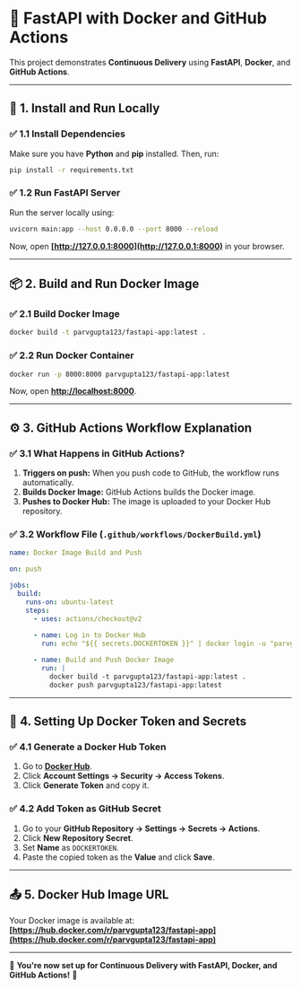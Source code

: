 # 🚀 FastAPI with Docker and GitHub Actions

This project demonstrates **Continuous Delivery** using **FastAPI**, **Docker**, and **GitHub Actions**.

---

## 📌 1. Install and Run Locally

### ✅ 1.1 Install Dependencies
Make sure you have **Python** and **pip** installed. Then, run:
```sh
pip install -r requirements.txt
```

### ✅ 1.2 Run FastAPI Server
Run the server locally using:
```sh
uvicorn main:app --host 0.0.0.0 --port 8000 --reload
```
Now, open **[http://127.0.0.1:8000](http://127.0.0.1:8000)** in your browser.

---

## 📦 2. Build and Run Docker Image

### ✅ 2.1 Build Docker Image
```sh
docker build -t parvgupta123/fastapi-app:latest .
```

### ✅ 2.2 Run Docker Container
```sh
docker run -p 8000:8000 parvgupta123/fastapi-app:latest
```
Now, open **[http://localhost:8000](http://localhost:8000)**.

---

## ⚙️ 3. GitHub Actions Workflow Explanation

### ✅ 3.1 What Happens in GitHub Actions?
1. **Triggers on push:** When you push code to GitHub, the workflow runs automatically.
2. **Builds Docker Image:** GitHub Actions builds the Docker image.
3. **Pushes to Docker Hub:** The image is uploaded to your Docker Hub repository.

### ✅ 3.2 Workflow File (`.github/workflows/DockerBuild.yml`)
```yaml
name: Docker Image Build and Push

on: push

jobs:
  build:
    runs-on: ubuntu-latest
    steps:
      - uses: actions/checkout@v2
      
      - name: Log in to Docker Hub
        run: echo "${{ secrets.DOCKERTOKEN }}" | docker login -u "parvgupta123" --password-stdin

      - name: Build and Push Docker Image
        run: |
          docker build -t parvgupta123/fastapi-app:latest .
          docker push parvgupta123/fastapi-app:latest
```

---

## 🔑 4. Setting Up Docker Token and Secrets

### ✅ 4.1 Generate a Docker Hub Token
1. Go to **[Docker Hub](https://hub.docker.com/)**.
2. Click **Account Settings → Security → Access Tokens**.
3. Click **Generate Token** and copy it.

### ✅ 4.2 Add Token as GitHub Secret
1. Go to your **GitHub Repository → Settings → Secrets → Actions**.
2. Click **New Repository Secret**.
3. Set **Name** as `DOCKERTOKEN`.
4. Paste the copied token as the **Value** and click **Save**.

---

## 📤 5. Docker Hub Image URL
Your Docker image is available at:
**[https://hub.docker.com/r/parvgupta123/fastapi-app](https://hub.docker.com/r/parvgupta123/fastapi-app)**

---

🎉 **You're now set up for Continuous Delivery with FastAPI, Docker, and GitHub Actions!** 🚀

